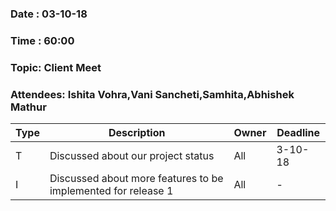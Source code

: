 ### Date : 03-10-18
### Time : 60:00
### Topic: Client Meet
### Attendees: Ishita Vohra,Vani Sancheti,Samhita,Abhishek Mathur

Type | Description | Owner | Deadline
---- | ---- | ---- | ----
T | Discussed about our project status | All | 3-10-18
I | Discussed about more features to be implemented for release 1 | All | -